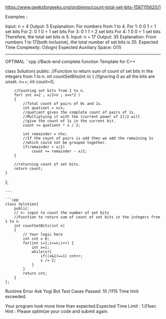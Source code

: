 https://www.geeksforgeeks.org/problems/count-total-set-bits-1587115620/1

Examples :

Input: n = 4
Output: 5
Explanation: For numbers from 1 to 4. For 1: 0 0 1 = 1 set bits For 2: 0 1 0 = 1 set bits For 3: 0 1 1 = 2 set bits For 4: 1 0 0 = 1 set bits Therefore, the total set bits is 5.
Input: n = 17
Output: 35
Explanation: From numbers 1 to 17(both inclusive), the total number of set bits is 35.
Expected Time Complexity: O(logn)
Expected Auxiliary Space: O(1)

---
OPTIMAL
``cpp
//Back-end complete function Template for C++

class Solution{
    public:
    //Function to return sum of count of set bits in the integers from 1 to n. 
    int countSetBits(int n)
    {
        //Ignoring 0 as all the bits are unset. 
        n++;
        int count=0;
        
        //Counting set bits from 1 to n.
        for( int x=2 ; x/2<n ; x=x*2 )
        {
            //Total count of pairs of 0s and 1s.
            int quotient = n/x;
            //quotient gives the complete count of pairs of 1s.
            //Multiplying it with the (current power of 2)/2 will 
            //give the count of 1s in the current bit.
            count += quotient * x / 2;
            
            int remainder = n%x;
            //If the count of pairs is odd then we add the remaining 1s 
            //which could not be grouped together. 
            if(remainder > x/2)
                count += remainder - x/2;
        }
        
        //returning count of set bits.
        return count;
    }
};

```
---

```cpp
class Solution{
    public:
    // n: input to count the number of set bits
    //Function to return sum of count of set bits in the integers from 1 to n.
    int countSetBits(int n)
    {
        // Your logic here
        int cnt = 0;
        for(int i=1;i<=n;i++) {
            int x=i;
            while(x){
                if((x&1)==1) cnt++;
                x /= 2;
            }
        }
        return cnt;
    }
};

```


Runtime Error 
Ask Yogi Bot
Test Cases Passed: 
10 /1115
Time limit exceeded.

Your program took more time than expected.Expected Time Limit : 1.01sec
Hint : Please optimize your code and submit again.
